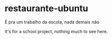# restaurante-ubuntu
É pra um trabalho da escola, nada demais não


It's for a school project, nothing much to see here.
